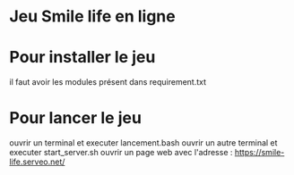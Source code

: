 # Jeu Smile life en ligne

# Pour installer le jeu
il faut avoir les modules présent dans requirement.txt

# Pour lancer le jeu
ouvrir un terminal et executer lancement.bash
ouvrir un autre terminal et executer start_server.sh
ouvrir un page web avec l'adresse : https://smile-life.serveo.net/